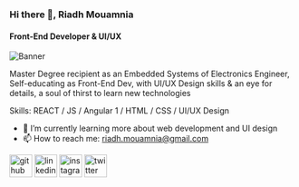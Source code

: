 ### Hi there 👋, Riadh Mouamnia
#### Front-End Developer & UI/UX
![Banner](https://pbs.twimg.com/profile_banners/720738122/1659105147/1500x500)

Master Degree recipient as an Embedded Systems of Electronics Engineer, Self-educating as Front-End Dev, with UI/UX Design skills & an eye for details, a soul of thirst to learn new technologies

Skills: REACT / JS / Angular 1 / HTML / CSS / UI/UX Design

- 🌱 I’m currently learning more about web development and UI design 
- 📫 How to reach me: riadh.mouamnia@gmail.com 


[<img src='https://cdn.jsdelivr.net/npm/simple-icons@3.0.1/icons/github.svg' alt='github' height='40'>](https://github.com/riadhmouamnia)  [<img src='https://cdn.jsdelivr.net/npm/simple-icons@3.0.1/icons/linkedin.svg' alt='linkedin' height='40'>](https://www.linkedin.com/in/riadh-mouamnia/)  [<img src='https://cdn.jsdelivr.net/npm/simple-icons@3.0.1/icons/instagram.svg' alt='instagram' height='40'>](https://www.instagram.com/karmaforlife_/)  [<img src='https://cdn.jsdelivr.net/npm/simple-icons@3.0.1/icons/twitter.svg' alt='twitter' height='40'>](https://twitter.com/riadh_moumnia)  

